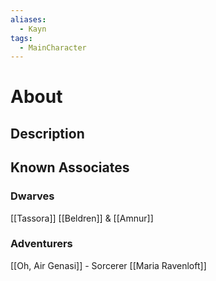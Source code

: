 ```yaml
---
aliases:
  - Kayn
tags:
  - MainCharacter
---
```

# About
## Description
## Known Associates
### Dwarves
[[Tassora]]
[[Beldren]] & [[Amnur]]
### Adventurers
[[Oh, Air Genasi]] - Sorcerer
[[Maria Ravenloft]]